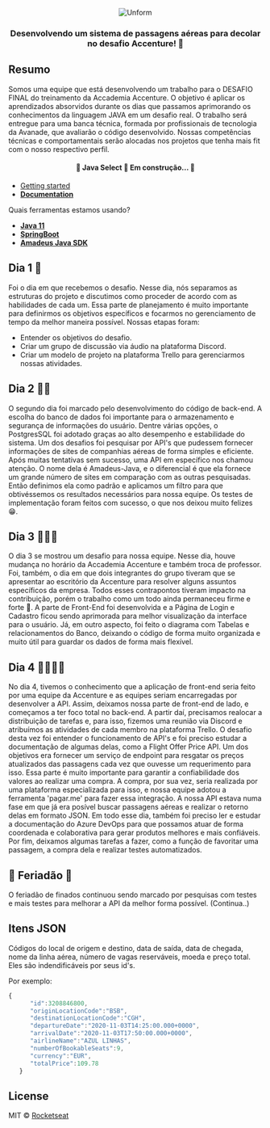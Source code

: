 <p align="center">
  <img src="https://github.com/rondan100/Problemas_Solucoes/blob/master/javamos.png?raw=true" alt="Unform"/>
</p>

<h3 align="center">
  Desenvolvendo um sistema de passagens aéreas para decolar no desafio Accenture! 🚀
</h3>

<div align="center">

</div>

## Resumo

Somos uma equipe que está desenvolvendo um trabalho para o DESAFIO FINAL do treinamento da Accademia Accenture. O objetivo é aplicar os aprendizados absorvidos durante os dias que passamos aprimorando os conhecimentos da linguagem JAVA em um desafio real.
O trabalho será entregue para uma banca técnica, formada por profissionais de tecnologia da
Avanade, que avaliarão o código desenvolvido. Nossas competências
técnicas e comportamentais serão alocadas nos projetos que tenha mais fit com o nosso respectivo
perfil.

<h4 align="center"> 
	🚧  Java Select 🚀 Em construção...  🚧
</h4>

- [Getting started](#itens-json)
- **[Documentation](https://unform.dev/guides/basic-form)**

Quais ferramentas estamos usando?

- **[Java 11](https://www.oracle.com/java/technologies/javase-jdk11-downloads.html)**
- **[SpringBoot](https://spring.io/projects/spring-boot)**
- **[Amadeus Java SDK](https://github.com/amadeus4dev/amadeus-java)**

## Dia 1 🚀

Foi o dia em que recebemos o desafio. Nesse dia, nós separamos as estruturas do projeto e discutimos como proceder de acordo com as habilidades de cada um. Essa parte de planejamento é muito importante para definirmos os objetivos específicos e focarmos no gerenciamento de tempo da melhor maneira possível. Nossas etapas foram:
- Entender os objetivos do desafio.
- Criar um grupo de discussão via áudio na plataforma Discord.
- Criar um modelo de projeto na plataforma Trello para gerenciarmos nossas atividades.

## Dia 2 🚀🚀

O segundo dia foi marcado pelo desenvolvimento do código de back-end. A escolha do banco de dados foi importante para o armazenamento e segurança de informações do usuário. Dentre várias opções, o PostgresSQL foi adotado graças ao alto desempenho e estabilidade do sistema. Um dos desafios foi pesquisar por API's que pudessem fornecer informações de sites de companhias aéreas de forma simples e eficiente. Após muitas tentativas sem sucesso, uma API em específico nos chamou atenção. O nome dela é Amadeus-Java, e o diferencial é que ela fornece um grande número de sites em comparação com as outras pesquisadas. Então definimos ela como padrão e aplicamos um filtro para que obtivéssemos os resultados necessários para nossa equipe. Os testes de implementação foram feitos com sucesso, o que nos deixou muito felizes :grin:. 

## Dia 3 🚀🚀🚀

O dia 3 se mostrou um desafio para nossa equipe. Nesse dia, houve mudança no horário da Accademia Accenture e também troca de professor. Foi, também, o dia em que dois integrantes do grupo tiveram que se apresentar ao escritório da Accenture para resolver alguns assuntos específicos da empresa. Todos esses contrapontos tiveram impacto na contribuição, porém o trabalho como um todo ainda permaneceu firme e forte :cowboy_hat_face:. A parte de Front-End foi desenvolvida e a Página de Login e Cadastro ficou sendo aprimorada para melhor visualização da interface para o usuário. Já, em outro aspecto, foi feito o diagrama com Tabelas e relacionamentos do Banco, deixando o código de forma muito organizada e muito útil para guardar os dados de forma mais flexível.

## Dia 4 🚀🚀🚀🚀

No dia 4, tivemos o conhecimento que a aplicação de front-end seria feito por uma equipe da Accenture e as equipes seriam encarregadas por desenvolver a API. Assim, deixamos nossa parte de front-end de lado, e começamos a ter foco total no back-end. A partir daí, precisamos realocar a distribuição de tarefas e, para isso, fizemos uma reunião via Discord e atribuímos as atividades de cada membro na plataforma Trello. O desafio desta vez foi entender o funcionamento de API's e foi preciso estudar a documentação de algumas delas, como a Flight Offer Price API. Um dos objetivos era fornecer um serviço de endpoint para resgatar os preços atualizados das passagens cada vez que ouvesse um requerimento para isso. Essa parte é muito importante para garantir a confiabilidade dos valores ao realizar uma compra. A compra, por sua vez, seria realizada por uma plataforma especializada para isso, e nossa equipe adotou a ferramenta 'pagar.me' para fazer essa integração. A nossa API estava numa fase em que já era posível buscar passagens aéreas e realizar o retorno delas em formato JSON. Em todo esse dia, também foi preciso ler e estudar a documentação do Azure DevOps para que possamos atuar de forma coordenada e colaborativa para gerar produtos melhores e mais confiáveis. Por fim, deixamos algumas tarefas a fazer, como a função de favoritar uma passagem, a compra dela e realizar testes automatizados.

## 📆 Feriadão 📆 

O feriadão de finados continuou sendo marcado por pesquisas com testes e mais testes para melhorar a API da melhor forma possível. (Continua..)

## Itens JSON

Códigos do local de origem e destino, data de saída, data de chegada, nome da linha aérea, número de vagas reserváveis, moeda e preço total.
Eles são indendificáveis por seus id's.

Por exemplo:

```javascript
{
      "id":3208846800,
      "originLocationCode":"BSB",
      "destinationLocationCode":"CGH",
      "departureDate":"2020-11-03T14:25:00.000+0000",
      "arrivalDate":"2020-11-03T17:50:00.000+0000",
      "airlineName":"AZUL LINHAS",
      "numberOfBookableSeats":9,
      "currency":"EUR",
      "totalPrice":109.78
   }
 ```

## License

MIT © [Rocketseat](https://github.com/Rocketseat)

